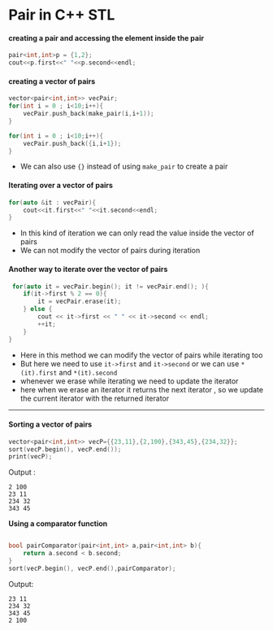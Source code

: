 # Pair in C++ STL

#### creating a pair and accessing the element inside the pair 
```cpp
pair<int,int>p = {1,2};
cout<<p.first<<" "<<p.second<<endl;
```

#### creating a vector of pairs 
```cpp
vector<pair<int,int>> vecPair;
for(int i = 0 ; i<10;i++){
    vecPair.push_back(make_pair(i,i+1)); 
}
```
```cpp
for(int i = 0 ; i<10;i++){
    vecPair.push_back({i,i+1});  
}
```
- We can also use `{}` instead of using `make_pair` to create a pair

#### Iterating over a vector of pairs 
```cpp
for(auto &it : vecPair){
    cout<<it.first<<" "<<it.second<<endl;
}
```
- In this kind of iteration we can only read the value inside the vector of pairs 
- We can not modify the vector of pairs during iteration 

#### Another way to iterate over the vector of pairs

```cpp
 for(auto it = vecPair.begin(); it != vecPair.end(); ){
    if(it->first % 2 == 0){
        it = vecPair.erase(it); 
    } else {
        cout << it->first << " " << it->second << endl;
        ++it;  
    }
}
```
- Here in this method we can modify the vector of pairs while iterating too
- But here we need to use `it->first` and `it->second` or we can use `*(it).first` and `*(it).second`
- whenever we erase while iterating we need to update the iterator 
- here when we erase an iterator it returns the next iterator , so we update the current iterator with the returned iterator 

----------------------------------------------------------------------------------------
#### Sorting a vector of pairs 
```cpp
vector<pair<int,int>> vecP={{23,11},{2,100},{343,45},{234,32}};
sort(vecP.begin(), vecP.end());
print(vecP);
```
Output : 
```
2 100
23 11
234 32
343 45
```

**Using a comparator function** 
```cpp

bool pairComparator(pair<int,int> a,pair<int,int> b){
    return a.second < b.second;
}
sort(vecP.begin(), vecP.end(),pairComparator);
```

Output:
```
23 11
234 32
343 45
2 100
```

